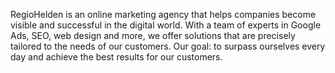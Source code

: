 RegioHelden is an online marketing agency that helps companies become visible and successful in the digital world. With a team of experts in Google Ads, SEO, web design and more, we offer solutions that are precisely tailored to the needs of our customers. Our goal: to surpass ourselves every day and achieve the best results for our customers.
